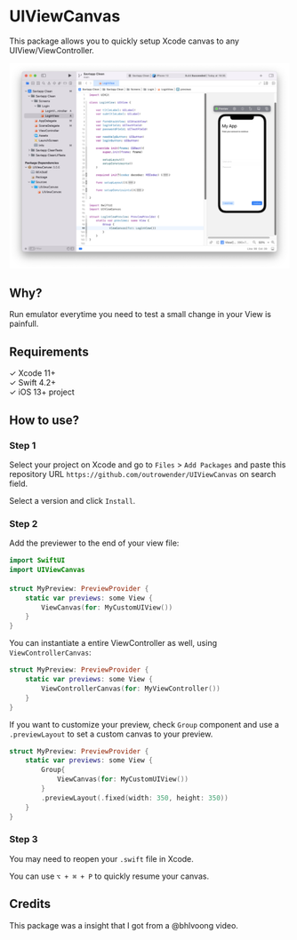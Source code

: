 # UIViewCanvas

This package allows you to quickly setup Xcode canvas to any UIView/ViewController.

<img src="docs/images/xcode-screenshot1.png">

## Why?

Run emulator everytime you need to test a small change in your View is painfull.

## Requirements

&check; Xcode 11+ <br>
&check; Swift 4.2+ <br>
&check; iOS 13+ project <br>

## How to use?

### Step 1
Select your project on Xcode and go to `Files` > `Add Packages` and paste this repository URL `https://github.com/outrowender/UIViewCanvas` on search field.

Select a version and click `Install`.

### Step 2
Add the previewer to the end of your view file:

```swift
import SwiftUI
import UIViewCanvas

struct MyPreview: PreviewProvider {
    static var previews: some View {
        ViewCanvas(for: MyCustomUIView())
    }
}
```  

You can instantiate a entire ViewController as well, using `ViewControllerCanvas`:

```swift
struct MyPreview: PreviewProvider {
    static var previews: some View {
        ViewControllerCanvas(for: MyViewController())
    }
}
```  

If you want to customize your preview, check `Group` component and use a `.previewLayout` to set a custom canvas to your preview.

```swift
struct MyPreview: PreviewProvider {
    static var previews: some View {
        Group{
            ViewCanvas(for: MyCustomUIView())
        }
        .previewLayout(.fixed(width: 350, height: 350))
    }
}
```

### Step 3
You may need to reopen your `.swift` file in Xcode.

You can use `⌥ + ⌘ + P` to quickly resume your canvas.

## Credits

This package was a insight that I got from a @bhlvoong video.
